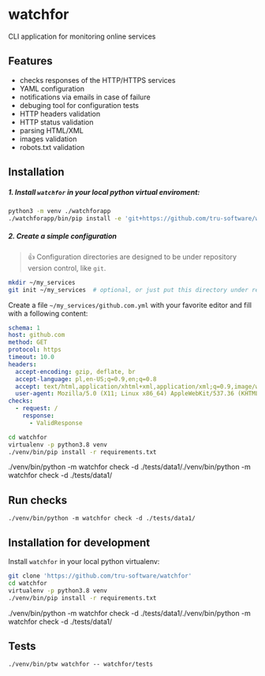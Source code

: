 # watchfor

CLI application for monitoring online services

## Features
* checks responses of the HTTP/HTTPS services
* YAML configuration
* notifications via emails in case of failure
* debuging tool for configuration tests
* HTTP headers validation
* HTTP status validation
* parsing HTML/XML
* images validation
* robots.txt validation

## Installation

##### 1. Install `watchfor` in your local python virtual enviroment:

```bash
python3 -m venv ./watchforapp
./watchforapp/bin/pip install -e 'git+https://github.com/tru-software/watchfor#egg=watchfor'
```

##### 2. Create a simple configuration

> :+1: Configuration directories are designed to be under repository version control, like `git`.

```bash
mkdir ~/my_services
git init ~/my_services  # optional, or just put this directory under repo
```

Create a file `~/my_services/github.com.yml` with your favorite editor and fill with a following content:
```yml
schema: 1
host: github.com
method: GET
protocol: https
timeout: 10.0
headers:
  accept-encoding: gzip, deflate, br
  accept-language: pl,en-US;q=0.9,en;q=0.8
  accept: text/html,application/xhtml+xml,application/xml;q=0.9,image/webp,image/apng,*/*;q=0.8,application/signed-exchange;v=b3;q=0.9
  user-agent: Mozilla/5.0 (X11; Linux x86_64) AppleWebKit/537.36 (KHTML, like Gecko) Chrome/83.0.4103.116 Safari/537.36
checks:
  - request: /
    response:
      - ValidResponse
```


```bash
cd watchfor
virtualenv -p python3.8 venv
./venv/bin/pip install -r requirements.txt
```

./venv/bin/python -m watchfor check -d ./tests/data1/./venv/bin/python -m watchfor check -d ./tests/data1/

## Run checks

```
./venv/bin/python -m watchfor check -d ./tests/data1/
```

## Installation for development

Install `watchfor` in your local python virtualenv:

```bash
git clone 'https://github.com/tru-software/watchfor'
cd watchfor
virtualenv -p python3.8 venv
./venv/bin/pip install -r requirements.txt
```

./venv/bin/python -m watchfor check -d ./tests/data1/./venv/bin/python -m watchfor check -d ./tests/data1/


## Tests

```
./venv/bin/ptw watchfor -- watchfor/tests
```
